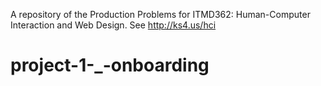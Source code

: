 A repository of the Production Problems for ITMD362: Human-Computer Interaction and Web Design. See http://ks4.us/hci
# project-1-_-onboarding
